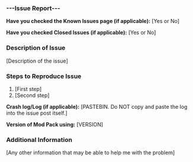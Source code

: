 ### ---Issue Report---
**Have you checked the Known Issues page (if applicable):** [Yes or No]

**Have you checked Closed Issues (if applicable):** [Yes or No]
### Description of Issue
[Description of the issue]

### Steps to Reproduce Issue
1. [First step]
2. [Second step]

**Crash log/Log (if applicable):** [PASTEBIN. Do NOT copy and paste the log into the issue post itself.]

**Version of Mod Pack using:** [VERSION]

### Additional Information
[Any other information that may be able to help me with the problem]
